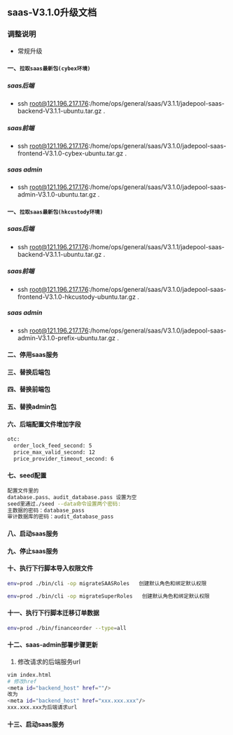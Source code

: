 ## saas-V3.1.0升级文档
### 调整说明
- 常规升级 
#### 一、`拉取saas最新包(cybex环境)`
##### saas后端
- ssh root@121.196.217.176:/home/ops/general/saas/V3.1.1/jadepool-saas-backend-V3.1.1-ubuntu.tar.gz .
##### saas前端
- ssh root@121.196.217.176:/home/ops/general/saas/V3.1.0/jadepool-saas-frontend-V3.1.0-cybex-ubuntu.tar.gz .
##### saas admin
- ssh root@121.196.217.176:/home/ops/general/saas/V3.1.0/jadepool-saas-admin-V3.1.0-ubuntu.tar.gz .
#### 一、`拉取saas最新包(hkcustody环境)`
##### saas后端
- ssh root@121.196.217.176:/home/ops/general/saas/V3.1.1/jadepool-saas-backend-V3.1.1-ubuntu.tar.gz .
##### saas前端
- ssh root@121.196.217.176:/home/ops/general/saas/V3.1.0/jadepool-saas-frontend-V3.1.0-hkcustody-ubuntu.tar.gz .
##### saas admin
- ssh root@121.196.217.176:/home/ops/general/saas/V3.1.0/jadepool-saas-admin-V3.1.0-prefix-ubuntu.tar.gz .
#### 二、停用saas服务
#### 三、替换后端包
#### 四、替换前端包
#### 五、替换admin包
#### 六、后端配置文件增加字段
```bash
otc:
  order_lock_feed_second: 5
  price_max_valid_second: 12
  price_provider_timeout_second: 6
```
#### 七、seed配置
```bash
配置文件里的
database.pass、audit_database.pass 设置为空
seed里通过./seed --data命令设置两个密码:
主数据的密码：database_pass
审计数据库的密码：audit_database_pass
```
#### 八、启动saas服务
#### 九、停止saas服务
#### 十、执行下行脚本导入权限文件
```bash
env=prod ./bin/cli -op migrateSAASRoles   创建默认角色和绑定默认权限
```
```bash
env=prod ./bin/cli -op migrateSuperRoles   创建默认角色和绑定默认权限
```
#### 十一、执行下行脚本迁移订单数据
```bash
env=prod ./bin/financeorder --type=all
```
#### 十二、saas-admin部署步骤更新

1. 修改请求的后端服务url
```bash
vim index.html
# 修改href
<meta id="backend_host" href=""/>
改为
<meta id="backend_host" href="xxx.xxx.xxx"/>
xxx.xxx.xxx为后端请求url
```

#### 十三、启动saas服务

